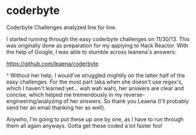 coderbyte
=========

Coderbyte Challenges analyzed line for line.

I started running through the easy coderbyte challenges on 11/30/13. This was originally done as preparation for my applying to Hack Reactor. With the help of Google, I was able to stumble across leanena's answers:

https://github.com/leaena/coderbyte

^ Without her help, I would've struggled mightily on the latter half of the easy challenges. For the most part (aka when she doesn't use regex's, which I haven't learned yet... wah wah wah), her answers are clear and concise, which helped me tremendously in my reverse-engineering/analyzing of her answers. So thank you Leaena (I'll probably send her an email thanking her as well).

Anywho, I'm going to put these up one by one, as I have to run through them all again anyways. Gotta get these coded a lot faster foo!
